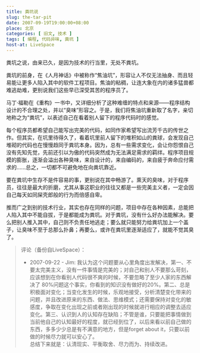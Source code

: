 ```yaml
---
title: 粪坑说
slug: the-tar-pit
date: 2007-09-19T19:00:00+08:00
place: 北京
categories: [ 旧文, 技术 ]
tags: [ 编程, 代码异味, 粪坑 ]
host-at: LiveSpace
---
```

粪坑之说，由来已久，是因为技术的行当里，无处不粪坑。

粪坑的前身，在《人月神话》中被称作“焦油坑”，形容让人不仅无法抽身、而且轻易能让更多人陷入其中的软件工程项目。焦油的粘稠，让连大象在内的诸多猛兽都难逃劫难，更别说我们这些早已深受其苦的程序员了。

马丁·福勒在《重构》一书中，又详细分析了这种难缠的特点和来源——程序结构设计的不合理之处，并以“臭味”形容之。于是，我们将焦油坑重新取了名字，亲切地称之为“粪坑”，以表述自己在看着别人留下的程序代码时的感觉。

每个程序员都希望自己能写出完美的代码，如同作家希望写出流芳千古的传世之作。但其实，在坑里待得久了，看着坑里前人留下的堆积如山的粪球，会发现自己堆砌的代码也在慢慢趋同于粪坑本身。因为，总有一些需求变化，会让你怨恨自己没有先知先觉，先前还引以为傲的代码突然成为无法满足需求的羁绊。程序项目规模的膨胀，逐渐会溢出各种臭味，来自设计的，来自编码的，来自疲于奔命应付需求的……总之，一切都不可避免地在向粪坑靠近。

要在粪坑中生存不是件容易的事，更别说在其中畅游了。熏天的臭味，对于程序员，往往是最大的折磨，尤其从事这职业的往往又都是一些完美主义者，一定会因自己每天如同屎壳郎般的行为而倍感自卑。

推而广之到别的技术行业，其实也存在同样的问题，项目中存在各种因素，总能把人陷入其中不能自拔，于是都能成为粪坑。对于粪坑，没有什么好办法能解决。要么把别人推入其中，自己则不负责任地逃走；要么就只能努力给粪坑加上一个盖子，让臭味不至于总那么扑鼻；再要么，或许在粪坑里逐渐适应了，就能不觉其臭了。

> 评论（备份自LiveSpace）：
>
> * 2007-09-22 - Jim: 我认为这个问题要从心里角度出发解决，第一、不要太完美主义，没有一件事情是完美的；对自己和别人不要那么苛刻，应该想到在你看别人代码很不爽的时候，不要忽略了至少人家的东西解决了 80%问题这个事实，你看到的知识没有做好的20%。第二、总是积极面对变化；当变化发生的时候，乐观地接受，分析清楚变化带来的问题，并且改进原来的东西、做法、思维模式；还需要保持对变化的敏感度，争取在变化出现之前或者刚出现的时候就进行相应的调整去适应变化。第三、认识到人的认知存在缺陷；不管是谁，只要能把事情做到当前他自己的认知最好的程度，就已经到位了，以后来看以前自己做的东西，多多少少总是有不满意的地方，但是forget about it，只要以前做的时候尽力就可以安心了。<br>总结下来就是：认清现实、平衡取舍、尽力而为、持续改进。
